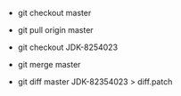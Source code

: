 - git checkout master
- git pull origin master
- git checkout JDK-8254023
- git merge master

- git diff master JDK-82354023 > diff.patch
